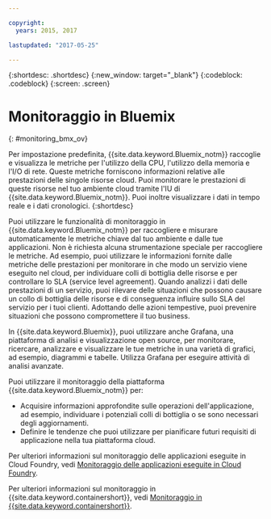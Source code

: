 ```yaml
---

copyright:
  years: 2015, 2017

lastupdated: "2017-05-25"

---
```



{:shortdesc: .shortdesc}
{:new_window: target="_blank"}
{:codeblock: .codeblock}
{:screen: .screen}


# Monitoraggio in Bluemix
{: #monitoring_bmx_ov}

Per impostazione predefinita, {{site.data.keyword.Bluemix_notm}} raccoglie e visualizza le metriche per l'utilizzo della CPU, l'utilizzo della memoria e l'I/O di rete. Queste metriche forniscono informazioni relative alle prestazioni delle singole risorse cloud. Puoi monitorare le prestazioni di queste risorse nel tuo ambiente cloud tramite l'IU di {{site.data.keyword.Bluemix_notm}}. Puoi inoltre visualizzare i dati in tempo reale e i dati cronologici.
{:shortdesc}

Puoi utilizzare le funzionalità di monitoraggio in {{site.data.keyword.Bluemix_notm}} per raccogliere e misurare automaticamente le metriche chiave dal tuo ambiente e dalle tue applicazioni. Non è richiesta alcuna strumentazione speciale per raccogliere le metriche. Ad esempio, puoi utilizzare le informazioni fornite dalle metriche delle prestazioni per monitorare in che modo un servizio viene eseguito nel cloud, per individuare colli di bottiglia delle risorse e per controllare lo SLA (service level agreement). Quando analizzi i dati delle prestazioni di un servizio, puoi rilevare delle situazioni che possono causare un collo di bottiglia delle risorse e di conseguenza influire sullo SLA del servizio per i tuoi clienti. Adottando delle azioni tempestive, puoi prevenire situazioni che possono compromettere il tuo business.  

In {{site.data.keyword.Bluemix}}, puoi utilizzare anche Grafana, una piattaforma di analisi e visualizzazione open source, per monitorare, ricercare, analizzare e visualizzare le tue metriche in una varietà di grafici, ad esempio, diagrammi e tabelle. Utilizza Grafana per eseguire attività di analisi avanzate. 

Puoi utilizzare il monitoraggio della piattaforma {{site.data.keyword.Bluemix_notm}} per:

* Acquisire informazioni approfondite sulle operazioni dell'applicazione, ad esempio, individuare i potenziali colli di bottiglia o se sono necessari degli aggiornamenti.
* Definire le tendenze che puoi utilizzare per pianificare futuri requisiti di applicazione nella tua piattaforma cloud.

Per ulteriori informazioni sul monitoraggio delle applicazioni eseguite in Cloud Foundry, vedi [Monitoraggio delle applicazioni eseguite in Cloud Foundry](cf/monitoring_cf_apps.html#monitoring_bluemix_apps).

Per ulteriori informazioni sul monitoraggio in {{site.data.keyword.containershort}}, vedi [Monitoraggio in {{site.data.keyword.containershort}}](containers/monitoring_containers_ov.html#monitoring_bmx_containers_ov).
